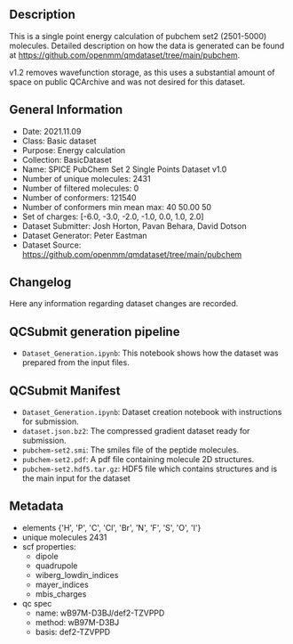 ## Description

This is a single point energy calculation of pubchem set2 (2501-5000) molecules. Detailed description on how the data is generated can be found at https://github.com/openmm/qmdataset/tree/main/pubchem.

v1.2 removes wavefunction storage, as this uses a substantial amount of space on public QCArchive and was not desired for this dataset.

## General Information

 - Date: 2021.11.09
 - Class: Basic dataset 
 - Purpose: Energy calculation
 - Collection: BasicDataset
 - Name: SPICE PubChem Set 2 Single Points Dataset v1.0
 - Number of unique molecules:        2431
 - Number of filtered molecules:      0
 - Number of conformers:              121540
 - Number of conformers min mean max: 40  50.00 50
 - Set of charges: [-6.0, -3.0, -2.0, -1.0, 0.0, 1.0, 2.0]
 - Dataset Submitter: Josh Horton, Pavan Behara, David Dotson
 - Dataset Generator: Peter Eastman
 - Dataset Source: https://github.com/openmm/qmdataset/tree/main/pubchem

## Changelog

Here any information regarding dataset changes are recorded.

## QCSubmit generation pipeline

 - `Dataset_Generation.ipynb`: This notebook shows how the dataset was prepared from the input files. 
 
## QCSubmit Manifest

- `Dataset_Generation.ipynb`: Dataset creation notebook with instructions for submission.
- `dataset.json.bz2`: The compressed gradient dataset ready for submission.
- `pubchem-set2.smi`: The smiles file of the peptide molecules.
- `pubchem-set2.pdf`: A pdf file containing molecule 2D structures.
- `pubchem-set2.hdf5.tar.gz`: HDF5 file which contains structures and is the main input for the dataset
 
## Metadata

- elements {'H', 'P', 'C', 'Cl', 'Br', 'N', 'F', 'S', 'O', 'I'}
- unique molecules 2431
- scf properties:
    - dipole
    - quadrupole
    - wiberg_lowdin_indices
    - mayer_indices
    - mbis_charges
- qc spec
    - name: wB97M-D3BJ/def2-TZVPPD
    - method: wB97M-D3BJ
    - basis: def2-TZVPPD
